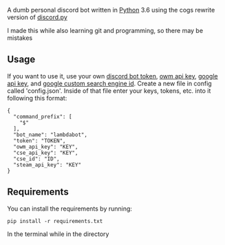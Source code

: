 A dumb personal discord bot written in [Python](https://www.python.org/) 3.6 using the cogs rewrite version of [discord.py](https://github.com/Rapptz/discord.py)

I made this while also learning git and programming, so there may be mistakes

## Usage

If you want to use it, use your own [discord bot token](https://discordapp.com/developers/applications/me), [owm api key](https://home.openweathermap.org/api_keys), [google api key](https://developers.google.com/api-client-library/python/guide/aaa_apikeys), and [google custom search engine id](https://support.google.com/customsearch/answer/2649143?hl=en). Create a new file in config called 'config.json'. Inside of that file enter your keys, tokens, etc. into it following this format:
```
{
  "command_prefix": [
    "$"
  ],
  "bot_name": "lambdabot",
  "token": "TOKEN",
  "owm_api_key": "KEY",
  "cse_api_key": "KEY",
  "cse_id": "ID",
  "steam_api_key": "KEY"
}
```

## Requirements

You can install the requirements by running:
```
pip install -r requirements.txt
```
In the terminal while in the directory
